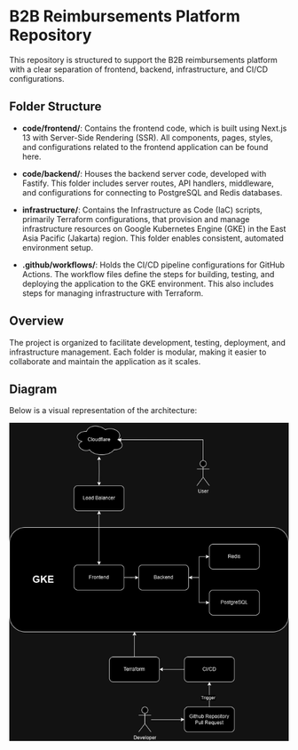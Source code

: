 # B2B Reimbursements Platform Repository

This repository is structured to support the B2B reimbursements platform with a clear separation of frontend, backend, infrastructure, and CI/CD configurations.

## Folder Structure

- **code/frontend/**: Contains the frontend code, which is built using Next.js 13 with Server-Side Rendering (SSR). All components, pages, styles, and configurations related to the frontend application can be found here.

- **code/backend/**: Houses the backend server code, developed with Fastify. This folder includes server routes, API handlers, middleware, and configurations for connecting to PostgreSQL and Redis databases.

- **infrastructure/**: Contains the Infrastructure as Code (IaC) scripts, primarily Terraform configurations, that provision and manage infrastructure resources on Google Kubernetes Engine (GKE) in the East Asia Pacific (Jakarta) region. This folder enables consistent, automated environment setup.

- **.github/workflows/**: Holds the CI/CD pipeline configurations for GitHub Actions. The workflow files define the steps for building, testing, and deploying the application to the GKE environment. This also includes steps for managing infrastructure with Terraform.

## Overview

The project is organized to facilitate development, testing, deployment, and infrastructure management. Each folder is modular, making it easier to collaborate and maintain the application as it scales.

## Diagram

Below is a visual representation of the architecture:

![Architecture Diagram](diagram.png)
